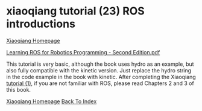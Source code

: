 # xiaoqiang tutorial (23) ROS introductions<br>
[Xiaoqiang Homepage](http://www.bwbot.org/en/products/xiaoqiang-4-pro)

[Learning ROS for Robotics Programming - Second Edition.pdf](https://www.bwbot.org/s/QXeFTH)

This tutorial is very basic, although the book uses hydro as an example, but also fully compatible with the kinetic version. Just replace the hydro string in the code example in the book with kinetic. After completing the Xiaoqiang [tutorial (1)](https://community.bwbot.org/topic/550), if you are not familiar with ROS, please read Chapters 2 and 3 of this book.

[Xiaoqiang Homepage](http://www.bwbot.org/en/products/xiaoqiang-4-pro)
[Back To Index](https://community.bwbot.org/topic/110)
